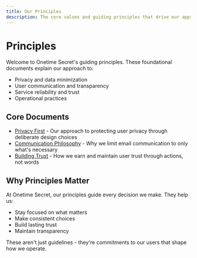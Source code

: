 ```yaml
---
title: Our Principles
description: The core values and guiding principles that drive our approach to privacy and security
---
```


# Principles

Welcome to Onetime Secret's guiding principles. These foundational documents explain our approach to:
- Privacy and data minimization
- User communication and transparency
- Service reliability and trust
- Operational practices

## Core Documents

- [Privacy First](/principles/privacy-first) - Our approach to protecting user privacy through deliberate design choices
- [Communication Philosophy](/principles/communication) - Why we limit email communication to only what's necessary
- [Building Trust](/principles/trust) - How we earn and maintain user trust through actions, not words

## Why Principles Matter

At Onetime Secret, our principles guide every decision we make. They help us:
- Stay focused on what matters
- Make consistent choices
- Build lasting trust
- Maintain transparency

These aren't just guidelines - they're commitments to our users that shape how we operate.
